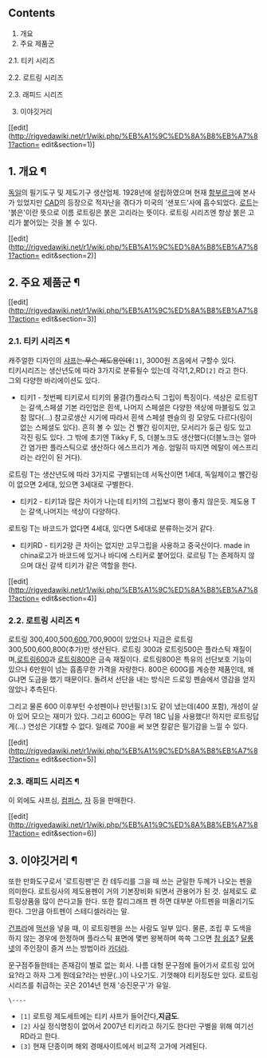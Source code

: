 ## Contents

    

1. 개요 
2. 주요 제품군 
    

2.1. 티키 시리즈

2.2. 로트링 시리즈

2.3. 래피드 시리즈

3. 이야깃거리 

[[edit](http://rigvedawiki.net/r1/wiki.php/%EB%A1%9C%ED%8A%B8%EB%A7%81?action=
edit&section=1)]

## 1. 개요 ¶

[독일](%EB%8F%85%EC%9D%BC.md)의 필기도구 및 제도기구 생산업체. 1928년에 설립하였으며 현재
[함부르크](%ED%95%A8%EB%B6%80%EB%A5%B4%ED%81%AC.md)에 본사가 있었지만 [CAD](CAD.md)의
등장으로 적자난을 겪다가 미국의 '샌포드'사에 흡수되었다. [로트](%EB%A1%9C%ED%8A%B8.md)는 '붉은'이란 뜻으로 이름
로트링은 붉은 고리라는 뜻이다. 로트링 시리즈엔 항상 붉은 고리가 붙어있는 것을 볼 수 있다.

[[edit](http://rigvedawiki.net/r1/wiki.php/%EB%A1%9C%ED%8A%B8%EB%A7%81?action=
edit&section=2)]

## 2. 주요 제품군 ¶

[[edit](http://rigvedawiki.net/r1/wiki.php/%EB%A1%9C%ED%8A%B8%EB%A7%81?action=
edit&section=3)]

### 2.1. 티키 시리즈 ¶

캐주얼한 디자인의 [샤프](%EC%83%A4%ED%94%84.md)<del>는 무슨 제도용인데</del>`[1]`, 3000원 즈음에서
구할수 있다.  
티키시리즈는 생산년도에 따라 3가지로 분류될수 있는데 각각1,2,RD`[2]` 라고 한다.  
그외 다양한 바리에이션도 있다.

  

  * 티키1 - 첫번쩨 티키로서 티키의 물결(?)플라스틱 그립이 특징이다. 색상은 로트링T는 갈색,스페셜 기본 라인업은 흰색, 나머지 스페셜은 다양한 색상에 마블링도 있고 참 많다(...) 참고로생산 시기에 따라서 흰색 스페셜 펜슬의 링 모양도 다르다(링이 없는 스페셜도 있다). 흔히 볼 수 있는 건 빨간 링이지만, 모서리가 둥근 링도 있고 각진 링도 있다. 그 밖에 초기엔 Tikky F, S, 더블노크도 생산했다(더블노크는 얼마간 염가판 플라스틱으로 생산하다 에스프리가 계승. 엄밀히 따지면 메탈이 에스프리라는 라인이 된 거다).   
  
로트링 T는 생산년도에 따라 3가지로 구별되는데 서독산이면 1세대, 독일제이고 빨간링이 없으면 2세대, 있으면 3세대로 구별한다.  

  * 티키2 - 티키1과 많은 차이가 나는데 티키1의 그립보다 평이 좋지 않은듯. 제도용 T는 갈색,나머지는 색상이 다양하다.   
  
로트링 T는 바코드가 없다면 4세대, 있다면 5세대로 분류하는것거 같다.  

  * 티키RD - 티키2랑 큰 차이는 없지만 고무그립을 사용하고 중국산이다. made in china로고가 바코드에 있거나 바디에 스티커로 붙어있다. 로르팅 T는 존제하지 않으며 대신 갈색 티키가 같은 역할을 한다.

[[edit](http://rigvedawiki.net/r1/wiki.php/%EB%A1%9C%ED%8A%B8%EB%A7%81?action=
edit&section=4)]

### 2.2. 로트링 시리즈 ¶

로트링 300,400,500,[600](%EB%A1%9C%ED%8A%B8%EB%A7%81%20600.md),700,900이 있었으나
지금은 로트링 300,500,600,800(추가)만 생산된다. 로트링 300과 로트링500은 플라스틱 재질이며,[로트링600](%EB%A1%9C%ED%8A%B8%EB%A7%81%20600.md)과 [로트링800](%EB%A1%9C%ED%8A%B8%EB%A7%81%20800.md)은 금속 재질이다. 로트링800은 특유의 선단보호 기능이
있으나 6만원이 넘는 흠좀무한 가격을 자랑한다. 800은 600G를 계승한 제품인데, 왜 G냐면 도금을 했기 때문이다. 돌려서 선단을 내는
방식은 드로잉 펜슬에서 영감을 얻지 않았나 추측된다.

  

그리고 물론 600 이후부턴 수성펜이나 만년필`[3]`도 같이 냈는데(400 포함), 개성이 살아 있어 모으는 재미가 있다. 그리고
600G는 무려 18C 닙을 사용했다! 하지만 로트링답게(...) 연성은 기대할 수 없다. 일례로 700을 써 보면 칼같은 필기감을 느낄 수
있다.

[[edit](http://rigvedawiki.net/r1/wiki.php/%EB%A1%9C%ED%8A%B8%EB%A7%81?action=
edit&section=5)]

### 2.3. 래피드 시리즈 ¶

이 외에도 샤프심, [컴퍼스](%EC%BB%B4%ED%8D%BC%EC%8A%A4.md), [자](%EC%9E%90.md) 등을
판매한다.

[[edit](http://rigvedawiki.net/r1/wiki.php/%EB%A1%9C%ED%8A%B8%EB%A7%81?action=
edit&section=6)]

## 3. 이야깃거리 ¶

또한 만화도구로서 '로트링펜'은 칸 테두리를 그을 때 쓰는 균일한 두께가 나오는 펜을 의미한다. 로트링사의 제도용펜이 거의 기본장비화 되면서
관용어가 된 것. 실제로도 로트링상품을 많이 쓴다고들 한다. 또한 칼리그래프 펜 하면 대부분 아트펜을 떠올리기도 한다. 그만큼 아트펜이
스테디셀러라는 말.

  

[건프라](%EA%B1%B4%ED%94%84%EB%9D%BC.md)에 [먹선](%EB%A8%B9%EC%84%A0.md)을 넣을
때, 이 로트링펜을 쓰는 사람도 일부 있다. 물론, 조립 후 도색을 하지 않는 경우에 한정하며 플라스틱 표면에 몇번 왕복하며 쓱쓱 그으면
[참 쉽죠](%EC%B0%B8%20%EC%89%BD%EC%A3%A0.md)?
[달롱넷](%EB%8B%AC%EB%A1%B1%EB%84%B7.md)의 주인장이 즐겨 쓰는 방법이라
[카더라](%EC%B9%B4%EB%8D%94%EB%9D%BC.md).

  

문구점주들한테는 존재감이 별로 없는 회사. 나름 대형 문구점에 들어가서 로트링 있어요?라고 하자 그게 뭔데요?라는 반문(..)이 나오기도.
기껏해야 티키정도만 있다. 로트링시리즈를 취급하는 곳은 2014년 현재 '승진문구'가 유일.

`\----`

  * `[1]` 로트링 제도세트에는 티키 샤프가 들어간다,**지금도**.
  * `[2]` 사실 정식명칭이 없어서 2007년 티키라고 하기도 한다만 구별을 위해 여기선 RD라고 한다.
  * `[3]` 현재 단종이며 해외 경매사이트에서 비교적 고가에 거레된다.

